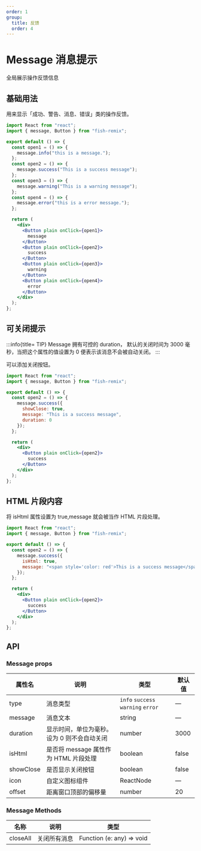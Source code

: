 ```yaml
---
order: 1
group:
  title: 反馈
  order: 4
---
```


# Message 消息提示

全局展示操作反馈信息

## 基础用法

用来显示「成功、警告、消息、错误」类的操作反馈。

```jsx
import React from "react";
import { message, Button } from "fish-remix";

export default () => {
  const open1 = () => {
    message.info("this is a message.");
  };
  const open2 = () => {
    message.success("This is a success message");
  };
  const open3 = () => {
    message.warning("This is a warning message");
  };
  const open4 = () => {
    message.error("this is a error message.");
  };

  return (
    <div>
      <Button plain onClick={open1}>
        message
      </Button>
      <Button plain onClick={open2}>
        success
      </Button>
      <Button plain onClick={open3}>
        warning
      </Button>
      <Button plain onClick={open4}>
        error
      </Button>
    </div>
  );
};
```

## 可关闭提示

:::info{title= TIP}
Message 拥有可控的 duration， 默认的关闭时间为 3000 毫秒，当把这个属性的值设置为 0 便表示该消息不会被自动关闭。
:::

可以添加关闭按钮。

```jsx
import React from "react";
import { message, Button } from "fish-remix";

export default () => {
  const open2 = () => {
    message.success({
      showClose: true,
      message: "This is a success message",
      duration: 0
    });
  };

  return (
    <div>
      <Button plain onClick={open2}>
        success
      </Button>
    </div>
  );
};
```

## HTML 片段内容

将 isHtml 属性设置为 true,message 就会被当作 HTML 片段处理。

```jsx
import React from "react";
import { message, Button } from "fish-remix";

export default () => {
  const open2 = () => {
    message.success({
      isHtml: true,
      message: "<span style='color: red'>This is a success message</span>"
    });
  };

  return (
    <div>
      <Button plain onClick={open2}>
        success
      </Button>
    </div>
  );
};
```

## API

### Message props

| 属性名    | 说明                                         | 类型                               | 默认值 |
| --------- | -------------------------------------------- | ---------------------------------- | ------ |
| type      | 消息类型                                     | `info` `success` `warning` `error` | —      |
| message   | 消息文本                                     | string                             | —      |
| duration  | 显示时间，单位为毫秒。 设为 0 则不会自动关闭 | number                             | 3000   |
| isHtml    | 是否将 message 属性作为 HTML 片段处理        | boolean                            | false  |
| showClose | 是否显示关闭按钮                             | boolean                            | false  |
| icon      | 自定义图标组件                               | ReactNode                          | —      |
| offset    | 距离窗口顶部的偏移量                         | number                             | 20     |

### Message Methods

| 名称     | 说明         | 类型                      |
| -------- | ------------ | ------------------------- |
| closeAll | 关闭所有消息 | Function (e: any) => void |
